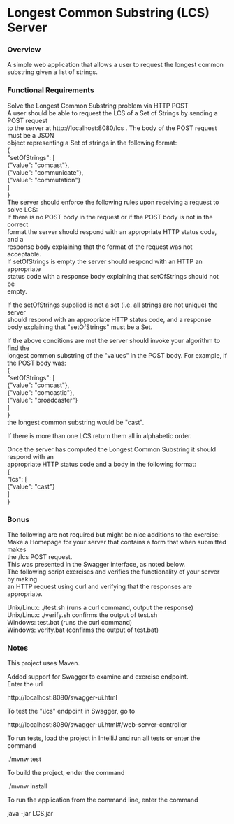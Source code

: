 # Longest Common Substring (LCS) Server
### Overview
A simple web application that allows a user to request the longest
common substring given a list of strings.

### Functional Requirements
Solve the Longest Common Substring problem via HTTP POST\
A user should be able to request the LCS of a Set of Strings by sending a POST request\
to the server at http://localhost:8080/lcs . The body of the POST request must be a JSON\
object representing a Set of strings in the following format:\
{\
"setOfStrings": [\
{"value": "comcast"},\
{"value": "communicate"},\
{"value": "commutation"}\
]\
}\
The server should enforce the following rules upon receiving a request to solve LCS:\
If there is no POST body in the request or if the POST body is not in the correct\
format the server should respond with an appropriate HTTP status code, and a\
response body explaining that the format of the request was not acceptable.\
If setOfStrings is empty the server should respond with an HTTP an appropriate\
status code with a response body explaining that setOfStrings should not be\
empty.

If the setOfStrings supplied is not a set (i.e. all strings are not unique) the server\
should respond with an appropriate HTTP status code, and a response\
body explaining that "setOfStrings" must be a Set.

If the above conditions are met the server should invoke your algorithm to find the\
longest common substring of the "values" in the POST body. For example, if the POST
body was:\
{\
"setOfStrings": [\
{"value": "comcast"},\
{"value": "comcastic"},\
{"value": "broadcaster"}\
]\
}\
the longest common substring would be "cast".
 
If there is more than one LCS return them all in alphabetic order.

Once the server has computed the Longest Common Substring it should respond with an\
appropriate HTTP status code and a body in the following format:\
{\
"lcs": [\
{"value": "cast"}\
]\
}
### Bonus
The following are not required but might be nice additions to the exercise:\
Make a Homepage for your server that contains a form that when submitted makes\
the /lcs POST request.\
This was presented in the Swagger interface, as noted below.\
The following script exercises and verifies the functionality of your server by making\
an HTTP request using curl and verifying that the responses are appropriate.

Unix/Linux: ./test.sh (runs a curl command, output the response) \
Unix/Linux: ./verify.sh confirms the output of test.sh \
Windows: test.bat (runs the curl command) \
Windows: verify.bat (confirms the output of test.bat)

### Notes

This project uses Maven.

Added support for Swagger to examine and exercise endpoint.\
Enter the url 

http://localhost:8080/swagger-ui.html

To test the "\lcs" endpoint in Swagger, go to 

http://localhost:8080/swagger-ui.html#/web-server-controller

To run tests, load the project in IntelliJ and run all tests or enter the command

./mvnw test

To build the project, ender the command

./mvnw install

To run the application from the command line, enter the command

java -jar LCS.jar

